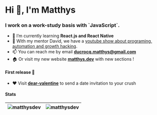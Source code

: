 <h1>Hi 👋, I'm Matthys</h1>
<h3>I work on a work-study basis with `JavaScript`.</h3>

- 🌱 I’m currently learning **React.js and React Native**
- 📝 With my mentor David, we have a [youtube show about programing, automation and growth hacking](https://bit.ly/office-hours-pirate-yt).
- 📫 You can reach me by email **ducrocq.matthys@gmail.com**
- 🏠 Or visit my new website [**matthys.dev**](https://matthys.dev/) with new sections !

#### First release 🚀

- ❤️ Visit [**dear-valentine**](https://dear-valentine.vercel.app) to send a date invitation to your crush 

#### Stats 

| <img src="https://github-readme-stats.vercel.app/api?username=matthysdev&show_icons=true&theme=github_dark" alt="matthysdev" />  | <img src="https://github-readme-stats.vercel.app/api/top-langs/?username=matthysdev&layout=compact&hide=php&hide=html&theme=github_dark" alt="matthysdev" /> |
| ------------- | ------------- |
